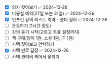 - [x] 의자 찾아보기 ✅ 2024-12-26
- [x] 미용실 예약(27일 또는 31일) ✅ 2024-12-26
- [x] 인프런 강의 리스트 축약 - 폴더 정리 ✅ 2024-12-26
- [ ] 운동하기 (1시간 정도)
- [ ] 강의 듣기 시작(고르고 목표 설정까지)
- [ ] 책 구매(양자 1권, 소설 1권, IT 1권)
- [ ] 사택 찾아보고 연락하기
- [x] 사택 만료 답장 ✅ 2024-12-26
- [ ] 사택 관리비 찍어서 올리기
